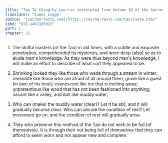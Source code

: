 ```yaml
---
title: "Tao Te Ching by Lao-tzu (excerpted from Volume 39 of the Sacred Books of the East.)"
translator: "James Legge"
source: "[sacred-texts.com](https://sacred-texts.com/tao/taote.htm)"
isbn: "978-1402185915"
part: 1
chapter: 15
---
```

1. The skilful masters (of the Tao) in old times, with a subtle and
exquisite penetration, comprehended its mysteries, and were deep (also)
so as to elude men's knowledge. As they were thus beyond men's knowledge,
I will make an effort to describe of what sort they appeared to be.

2. Shrinking looked they like those who wade through a stream in winter;
irresolute like those who are afraid of all around them; grave like
a guest (in awe of his host); evanescent like ice that is melting
away; unpretentious like wood that has not been fashioned into anything;
vacant like a valley, and dull like muddy water. 

3. Who can (make) the muddy water (clear)? Let it be still, and it
will gradually become clear. Who can secure the condition of rest?
Let movement go on, and the condition of rest will gradually arise.

4. They who preserve this method of the Tao do not wish to be full
(of themselves). It is through their not being full of themselves
that they can afford to seem worn and not appear new and complete.